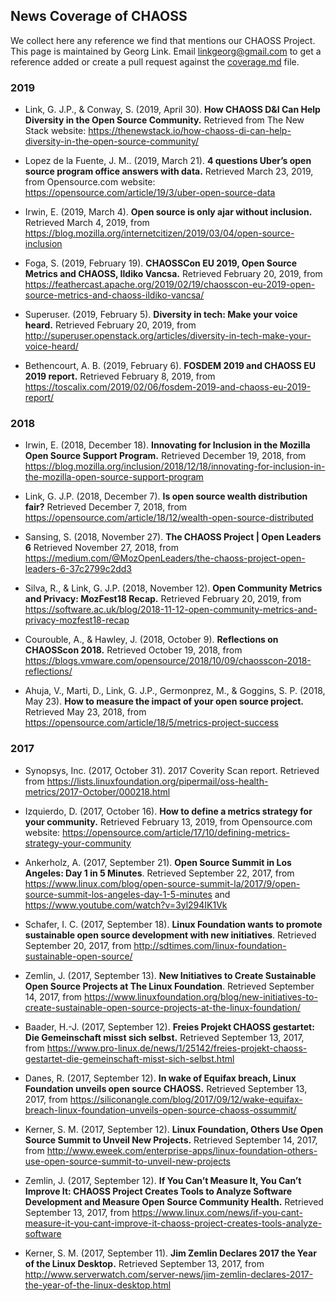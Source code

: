 ## News Coverage of CHAOSS

We collect here any reference we find that mentions our CHAOSS Project. This page is maintained by Georg Link. Email <linkgeorg@gmail.com> to get a reference added or create a pull request against the [coverage.md](https://github.com/chaoss/website/blob/master/About/Media/coverage.md) file.


### 2019

* Link, G. J.P., & Conway, S. (2019, April 30). **How CHAOSS D&I Can Help Diversity in the Open Source Community.** Retrieved from The New Stack website: https://thenewstack.io/how-chaoss-di-can-help-diversity-in-the-open-source-community/

* Lopez de la Fuente, J. M.. (2019, March 21). **4 questions Uber’s open source program office answers with data.** Retrieved March 23, 2019, from Opensource.com website: https://opensource.com/article/19/3/uber-open-source-data

* Irwin, E. (2019, March 4). **Open source is only ajar without inclusion.** Retrieved March 4, 2019, from https://blog.mozilla.org/internetcitizen/2019/03/04/open-source-inclusion

* Foga, S. (2019, February 19). **CHAOSSCon EU 2019, Open Source Metrics and CHAOSS, Ildiko Vancsa.** Retrieved February 20, 2019, from https://feathercast.apache.org/2019/02/19/chaosscon-eu-2019-open-source-metrics-and-chaoss-ildiko-vancsa/

* Superuser. (2019, February 5). **Diversity in tech: Make your voice heard.** Retrieved February 20, 2019, from http://superuser.openstack.org/articles/diversity-in-tech-make-your-voice-heard/

* Bethencourt, A. B. (2019, February 6). **FOSDEM 2019 and CHAOSS EU 2019 report.** Retrieved February 8, 2019, from https://toscalix.com/2019/02/06/fosdem-2019-and-chaoss-eu-2019-report/


### 2018

* Irwin, E. (2018, December 18). **Innovating for Inclusion in the Mozilla Open Source Support Program.** Retrieved December 19, 2018, from https://blog.mozilla.org/inclusion/2018/12/18/innovating-for-inclusion-in-the-mozilla-open-source-support-program

* Link, G. J.P. (2018, December 7). **Is open source wealth distribution fair?** Retrieved December 7, 2018, from https://opensource.com/article/18/12/wealth-open-source-distributed

* Sansing, S. (2018, November 27). **The CHAOSS Project | Open Leaders 6** Retrieved November 27, 2018, from https://medium.com/@MozOpenLeaders/the-chaoss-project-open-leaders-6-37c2799c2dd3

* Silva, R., & Link, G. J.P. (2018, November 12). **Open Community Metrics and Privacy: MozFest18 Recap.** Retrieved February 20, 2019, from https://software.ac.uk/blog/2018-11-12-open-community-metrics-and-privacy-mozfest18-recap

* Courouble, A., & Hawley, J. (2018, October 9). **Reflections on CHAOSScon 2018.** Retrieved October 19, 2018, from https://blogs.vmware.com/opensource/2018/10/09/chaosscon-2018-reflections/

* Ahuja, V., Marti, D., Link, G. J.P., Germonprez, M., & Goggins, S. P. (2018, May 23). **How to measure the impact of your open source project.** Retrieved May 23, 2018, from https://opensource.com/article/18/5/metrics-project-success

### 2017

* Synopsys, Inc. (2017, October 31). 2017 Coverity Scan report. Retrieved from https://lists.linuxfoundation.org/pipermail/oss-health-metrics/2017-October/000218.html

* Izquierdo, D. (2017, October 16). **How to define a metrics strategy for your community.** Retrieved February 13, 2019, from Opensource.com website: https://opensource.com/article/17/10/defining-metrics-strategy-your-community

* Ankerholz, A. (2017, September 21). **Open Source Summit in Los Angeles: Day 1 in 5 Minutes**. Retrieved September 22, 2017, from https://www.linux.com/blog/open-source-summit-la/2017/9/open-source-summit-los-angeles-day-1-5-minutes and https://www.youtube.com/watch?v=3yl294IK1Vk

* Schafer, I. C. (2017, September 18). **Linux Foundation wants to promote sustainable open source development with new initiatives**. Retrieved September 20, 2017, from http://sdtimes.com/linux-foundation-sustainable-open-source/

* Zemlin, J. (2017, September 13). **New Initiatives to Create Sustainable Open Source Projects at The Linux Foundation**. Retrieved September 14, 2017, from https://www.linuxfoundation.org/blog/new-initiatives-to-create-sustainable-open-source-projects-at-the-linux-foundation/

* Baader, H.-J. (2017, September 12). **Freies Projekt CHAOSS gestartet: Die Gemeinschaft misst sich selbst.** Retrieved September 13, 2017, from https://www.pro-linux.de/news/1/25142/freies-projekt-chaoss-gestartet-die-gemeinschaft-misst-sich-selbst.html

* Danes, R. (2017, September 12). **In wake of Equifax breach, Linux Foundation unveils open source CHAOSS.** Retrieved September 13, 2017, from https://siliconangle.com/blog/2017/09/12/wake-equifax-breach-linux-foundation-unveils-open-source-chaoss-ossummit/

* Kerner, S. M. (2017, September 12). **Linux Foundation, Others Use Open Source Summit to Unveil New Projects.** Retrieved September 14, 2017, from http://www.eweek.com/enterprise-apps/linux-foundation-others-use-open-source-summit-to-unveil-new-projects

* Zemlin, J. (2017, September 12). **If You Can’t Measure It, You Can’t Improve It: CHAOSS Project Creates Tools to Analyze Software Development and Measure Open Source Community Health.** Retrieved September 13, 2017, from https://www.linux.com/news/if-you-cant-measure-it-you-cant-improve-it-chaoss-project-creates-tools-analyze-software

* Kerner, S. M. (2017, September 11). **Jim Zemlin Declares 2017 the Year of the Linux Desktop.** Retrieved September 13, 2017, from http://www.serverwatch.com/server-news/jim-zemlin-declares-2017-the-year-of-the-linux-desktop.html
